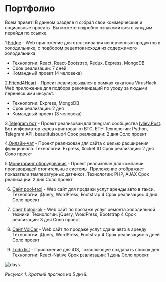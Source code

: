 # Портфолио

Всем привет! В данном разделе я собрал свои коммерческие и социальные проекты. Вы можете подробно ознакомиться с каждым перейдя по ссылке. 


1.[Fridge](https://openweathermap.org/api) -  Web приложение для отслеживания испорченных продуктов в холодильнике, с подбором рецептов исходя из содержимого холодильника
* Технологии: React, React-Bootstrap, Redux, Express, MongoDB
* Срок реализации: 7 дней
* Командный проект (4 человека)

2.[Friend4Heart](https://openweathermap.org/api) - Проект реализовывался в рамках хакатона VirusHack. Web приложение для подбора рекомендаций по уходу за людьми перенесшими инсульт. 
* Технологии: Express, MongoDB
* Срок реализации: 2 дня
* Командный проект (3 человека)

3.[Telegram бот](https://openweathermap.org/api) - Проект реализован для telegram сообщества  [Ivliev.Post](https://t.me/IvlievPost). Бот информатор курса криптовалют BTC, ETH
Технологии: Python, Telegram API, beautifulsoup4
Срок реализации: 2 дня
Соло проект

4.[Онлайн-чат](https://openweathermap.org/api) - Проект реализован для сайта с целью расширения функцианала.
Технологии: Express, Socket IO
Срок реализации: 2 дня
Соло проект

5.[Мониторинг оборудования](https://openweathermap.org/api) - Проект реализован для компании производящей отопительные системы. Приложение отображает показатели температурных датчиков.
Технологии: PHP, AJAX
Срок реализации: 2 дня
Соло проект

6. [Сайт pool-taxi](https://openweathermap.org/api) - Web сайт для продажи услуг аренды авто в такси. 
Технологии: jQuery, WordPress, Bootstrap 4
Срок реализации: 4 дня
Соло проект

7. [Сайт holod-ok](https://openweathermap.org/api) - Web сайт по продаже услуг ремонта холодильной техники.
Технологии: jQuery, WordPress, Bootstrap 4
Срок реализации: 3 дня
Соло проект

8. [Сайт VolCar](https://openweathermap.org/api) - Web сайт по продаже услуг сдачи авто в аренду 
Технологии: jQuery, WordPress, Bootstrap 4
Срок реализации: 5 дней
Соло проект

9. [Todo list](https://openweathermap.org/api)  - Приложение для iOS, позволяющее создавать список дел. 
Технологии: React-Native
Срок реализации: 1 день
Соло проект


![days](readme-assets/days.png)

*Рисунок 1. Краткий прогноз на 5 дней.*

